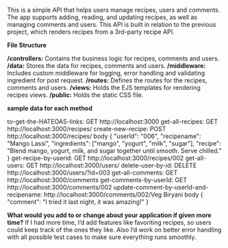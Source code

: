 This is a simple API that helps users manage recipes, users and comments. 
The app supports adding, reading, and updating recipes, as well as managing comments and users.
This API is built in relation to the previous project, which renders recipes from a 3rd-party recipe API.

**File Structure**

**/controllers:**   Contains the business logic for recipes, comments and users.
**/data:**   Stores the data for recipes, comments and users.
**/middleware:**   Includes custom middleware for logging, error handling and validating ingredient for post request.
**/routes:**   Defines the routes for the recipes, comments and users.
**/views:**   Holds the EJS templates for rendering recipes views.
**/public:**   Holds the static CSS file.

**sample data for each method**

to-get-the-HATEOAS-links:   GET http://localhost:3000
get-all-recipes:   GET http://localhost:3000/recipes/
create-new-recipe:   POST http://localhost:3000/recipes/
body {
  "userId": "006",
  "recipename": "Mango Lassi",
  "ingredients": ["mango", "yogurt", "milk", "sugar"],
  "recipe": "Blend mango, yogurt, milk, and sugar together until smooth. Serve chilled."
}
get-recipe-by-userid:   GET http://localhost:3000/recipes/002
get-all-users:   GET http://localhost:3000/users/
delete-user-by-id:   DELETE http://localhost:3000/users/?id=003
get-all-comments:   GET http://localhost:3000/comments
get-comments-by-userId: GET http://localhost:3000/comments/002
update-comment-by-userId-and-recipename:   http://localhost:3000/comments/002/Veg Biryani
body {
  "comment": "I tried it last night, it was amazing!"
}


**What would you add to or change about your application if given more time?**
If I had more time, I’d add features like favoriting recipes, so users could keep track of the ones they like. 
Also I’d work on better error handling with all possible test cases to make sure everything runs smoothly.
